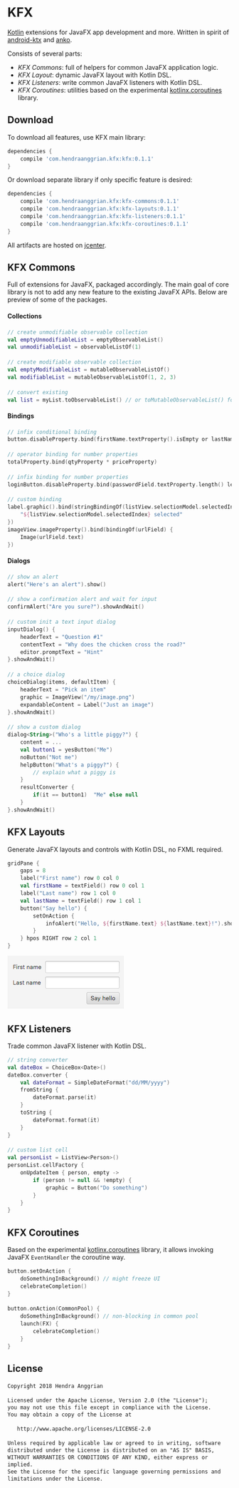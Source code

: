 KFX
===
[Kotlin] extensions for JavaFX app development and more. 
Written in spirit of [android-ktx] and [anko].

Consists of several parts:
 * *KFX Commons*: full of helpers for common JavaFX application logic.
 * *KFX Layout*: dynamic JavaFX layout with Kotlin DSL.
 * *KFX Listeners*: write common JavaFX listeners with Kotlin DSL.
 * *KFX Coroutines*: utilities based on the experimental [kotlinx.coroutines] library.

Download
--------
To download all features, use KFX main library:

```gradle
dependencies {
    compile 'com.hendraanggrian.kfx:kfx:0.1.1'
}
```

Or download separate library if only specific feature is desired:

```gradle
dependencies {
    compile 'com.hendraanggrian.kfx:kfx-commons:0.1.1'
    compile 'com.hendraanggrian.kfx:kfx-layouts:0.1.1'
    compile 'com.hendraanggrian.kfx:kfx-listeners:0.1.1'
    compile 'com.hendraanggrian.kfx:kfx-coroutines:0.1.1'
}
```

All artifacts are hosted on [jcenter].

KFX Commons
-----------
Full of extensions for JavaFX, packaged accordingly.
The main goal of core library is not to add any new feature to the existing JavaFX APIs.
Below are preview of some of the packages.

#### Collections

```kotlin
// create unmodifiable observable collection
val emptyUnmodifiableList = emptyObservableList()
val unmodifiableList = observableListOf(1)

// create modifiable observable collection
val emptyModifiableList = mutableObservableListOf()
val modifiableList = mutableObservableListOf(1, 2, 3)

// convert existing
val list = myList.toObservableList() // or toMutableObservableList() for modifiable version
```

#### Bindings

```kotlin
// infix conditional binding
button.disableProperty.bind(firstName.textProperty().isEmpty or lastName.textProperty().isEmpty)

// operator binding for number properties
totalProperty.bind(qtyProperty * priceProperty)

// infix binding for number properties
loginButton.disableProperty.bind(passwordField.textProperty.length() less 4)

// custom binding
label.graphic().bind(stringBindingOf(listView.selectionModel.selectedIndexProperty()) {
    "${listView.selectionModel.selectedIndex} selected"
})
imageView.imageProperty().bind(bindingOf(urlField) {
    Image(urlField.text)
})
```

#### Dialogs

```kotlin
// show an alert
alert("Here's an alert").show()

// show a confirmation alert and wait for input
confirmAlert("Are you sure?").showAndWait()

// custom init a text input dialog
inputDialog() {
    headerText = "Question #1"
    contentText = "Why does the chicken cross the road?"
    editor.promptText = "Hint"
}.showAndWait()

// a choice dialog
choiceDialog(items, defaultItem) {
    headerText = "Pick an item"
    graphic = ImageView("/my/image.png")
    expandableContent = Label("Just an image")
}.showAndWait()

// show a custom dialog
dialog<String>("Who's a little piggy?") {
    content = ...
    val button1 = yesButton("Me")
    noButton("Not me")
    helpButton("What's a piggy?") {
        // explain what a piggy is
    }
    resultConverter {
        if(it == button1)  "Me" else null  
    }
}.showAndWait()
```

KFX Layouts
-----------
Generate JavaFX layouts and controls with Kotlin DSL, no FXML required.

```kotlin
gridPane {
    gaps = 8
    label("First name") row 0 col 0
    val firstName = textField() row 0 col 1
    label("Last name") row 1 col 0
    val lastName = textField() row 1 col 1
    button("Say hello") {
        setOnAction {
            infoAlert("Hello, ${firstName.text} ${lastName.text}!").show()
        }
    } hpos RIGHT row 2 col 1
}
```

![Layouts demo][demo_layouts]

KFX Listeners
-------------
Trade common JavaFX listener with Kotlin DSL.

```kotlin
// string converter
val dateBox = ChoiceBox<Date>()
dateBox.converter {
    val dateFormat = SimpleDateFormat("dd/MM/yyyy")
    fromString {
        dateFormat.parse(it)
    }
    toString {
        dateFormat.format(it)
    }
}

// custom list cell
val personList = ListView<Person>()
personList.cellFactory {
    onUpdateItem { person, empty ->
        if (person != null && !empty) {
            graphic = Button("Do something")
        }
    }
}
```

KFX Coroutines
--------------
Based on the experimental [kotlinx.coroutines] library, it allows invoking JavaFX `EventHandler` the coroutine way.

```kotlin
button.setOnAction {
    doSomethingInBackground() // might freeze UI
    celebrateCompletion()
}

button.onAction(CommonPool) {
    doSomethingInBackground() // non-blocking in common pool
    launch(FX) {
        celebrateCompletion()
    }
}
```

License
-------
    Copyright 2018 Hendra Anggrian

    Licensed under the Apache License, Version 2.0 (the "License");
    you may not use this file except in compliance with the License.
    You may obtain a copy of the License at

       http://www.apache.org/licenses/LICENSE-2.0

    Unless required by applicable law or agreed to in writing, software
    distributed under the License is distributed on an "AS IS" BASIS,
    WITHOUT WARRANTIES OR CONDITIONS OF ANY KIND, either express or implied.
    See the License for the specific language governing permissions and
    limitations under the License.

[Kotlin]: https://kotlinlang.org/
[android-ktx]: https://github.com/android/android-ktx
[anko]: https://github.com/Kotlin/anko
[kotlinx.coroutines]: https://github.com/Kotlin/kotlinx.coroutines
[jcenter]: https://bintray.com/hendraanggrian/kfx
[demo_layouts]: /art/demo_layouts.png